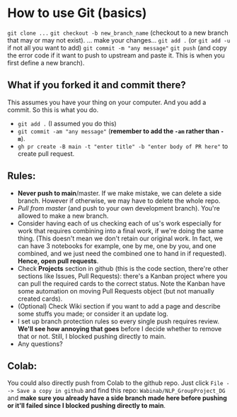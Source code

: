 # How to use Git (basics)
`git clone ...`
`git checkout -b new_branch_name` (checkout to a new branch that may or may not exist). 
... make your changes...
`git add .` (or `git add -u` if not all you want to add)
`git commit -m "any message"`
`git push` (and copy the error code if it want to push to upstream and paste it. This is when you first define a new branch). 

## What if you forked it and commit there?
This assumes you have your thing on your computer. And you add a commit. So this is what you do. 
- `git add .` (I assumed you do this)
- `git commit -am "any message"` (**remember to add the `-am` rather than `-m`**).
- `gh pr create -B main -t "enter title" -b "enter body of PR here"` to create pull request. 

## Rules:
- **Never push to main**/master. If we make mistake, we can delete a side branch. However if otherwise, we may have to delete the whole repo. 
- *Pull from master* (and push to your own development branch). You're allowed to make a new branch. 
- Consider having each of us checking each of us's work especially for work that requires combining into a final work, if we're doing the same thing. (This doesn't mean we don't retain our original work. In fact, we can have 3 notebooks for example, one by me, one by you, and one combined, and we just need the combined one to hand in if requested). **Hence, open pull requests**. 
- Check **Projects** section in github (this is the code section, there're other sections like Issues, Pull Requests): there's a Kanban project where you can pull the required cards to the correct status. Note the Kanban have some automation on moving Pull Requests object (but not manually created cards). 
- (Optional) Check Wiki section if you want to add a page and describe some stuffs you made; or consider it an update log. 
- I set up branch protection rules so every single push requires review. **We'll see how annoying that goes** before I decide whether to remove that or not. Still, I blocked pushing directly to main. 
- Any questions? 

## Colab:
You could also directly push from Colab to the github repo. Just click `File --> Save a copy in github` and find this repo: `Wabinab/NLP_GroupProject_DG` and **make sure you already have a side branch made here before pushing or it'll failed since I blocked pushing directly to main**. 
